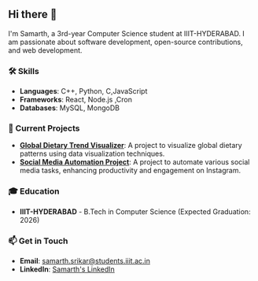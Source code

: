 
## Hi there 👋

I'm Samarth, a 3rd-year Computer Science student at IIIT-HYDERABAD. I am passionate about software development, open-source contributions, and web development.

### 🛠 Skills
- **Languages**: C++, Python, C,JavaScript
- **Frameworks**: React, Node.js ,Cron
- **Databases**: MySQL, MongoDB

### 💼 Current Projects
- **[Global Dietary Trend Visualizer](https://samarth23-sudo.github.io/Global_Dietary_Patterns/)**: A project to visualize global dietary patterns using data visualization techniques.
- **[Social Media Automation Project](https://github.com/Samarth23-sudo/Social_Media_Automation)**: A project to automate various social media tasks, enhancing productivity and engagement on Instagram.


### 🎓 Education
- **IIIT-HYDERABAD** - B.Tech in Computer Science (Expected Graduation: 2026)

### 📫 Get in Touch
- **Email**: [samarth.srikar@students.iiit.ac.in](mailto:samarth.srikar@students.iiit.ac.in)
- **LinkedIn**: [Samarth's LinkedIn](https://www.linkedin.com/in/samarth-srikar-688353320/)

